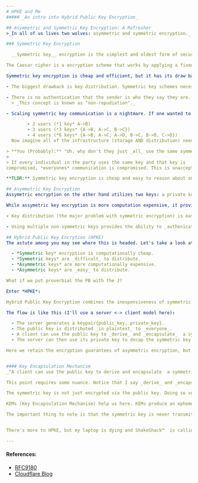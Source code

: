 ```yaml
---
# HPKE and Me
##### _An intro into Hybrid Public Key Encryption_

## Asymmetric and Symmetric Key Encryption: A Refresher
>_In all of us lives two wolves: asymmetric and symmetric encryption._

### Symmetric Key Encryption

  __Symmetric key__ encryption is the simplest and oldest form of secure communication. It dates back to the [Caesar days](https://en.wikipedia.org/wiki/Caesar_cipher). 

The Caesar cipher is a encryption scheme that works by applying a fixed char "rotation" for each character in the plaintext. Messages can be decrypted by applying the reverse of the "rotation key". These days keys are a lot more complex, but the idea of sharing a single key to decrypt AND encrypt a message still stands. 

Symmetric key encryption is cheap and efficient, but it has its draw backs:

- The biggest drawback is key distribution. Symmetric key schemes necessitate a way to communicate a key between two parties without interception from a third party. If the symmetric key gets out, all bets are off. Present and past communication (symmetric keys lack [forward secrecy]()) could be decrypted.

- There is no authentication that the sender is who they say they are. *Anyone* with the encryption key could send a message impersonating the sender and the recepient would have no clue. 
  > _This concept is known as "non-repudiation"._

- Scaling symmetric key communication is a nightmare. If one wanted to communicate with a _group_ of individuals, each member of that group would need their own private key to communicate with each other. The number of keys needed scales non-linearly:

        - 2 users (*1 key* A->B)
        - 3 users (*3 keys* {A->B, A->C, B->C})
        - 4 users (*6 keys* {A->B, A->C, A->D, B->C, B->D, C->D})
  Now imagine all of the infrastructure (storage AND distribution) needed to hand all of these keys out. Everytime a new member is added everyone needs their symmetric key. And if we need to do _key rotation_ (which we do) then just forget about it.

> **You (Probably):** "Uh, why don't they just _all_ use the same symmetric key?"
>
> If every individual in the party uses the same key and that key is
compromised, *everyones* communication is compromised. This is unacceptable in nearly every scenario. By giving every pair their own encrypted channel, one compromise doesn't invalidate our entire encryption model.

**TLDR:** Symmetric key encryption is cheap and easy to reason about on a small scale. However, it lacks the ability to provide a sufficient trust model (non-repudiation) and it scales poorly past a handfull of messengers.

## Asymmetric Key Encryption 
Assymetric encryption on the other hand utilizes two keys: a private key and a public key. The two parties (Alice and Bob) both generate a private and public key pair. To communicate they distribute the public key to each other. Messenges are encrypted via the public key and can only be decrypted via the private key. 

While assymetric key encryption is more computation expensive, it provides a number of benefits:

- Key distribution (the major problem with symmetric encryption) is easy now. Just advertise your public key to *everyone*. Malicious actors can't do much with the public key, aside from send encrypted messages. All of the prior, future, adn present communication is still impenetrable, because the private key is needed to decrypt and traffic. 

- Using multiple non-symmetric keys provides the ability to _authenicate_ the recipient. Only the person in posession of the private key is able to decrypt messages that were encrytped with the public key. This helps solve the non-repudiation aspect of the symmetric key scheme. Through some slightly more complicated magic, the sender's own private and public keypair could be used to authenticate the sender as well, but I won't be going into this here.

## Hybrid Public Key Encrytion (HPKE)
The astute among you may see where this is headed. Let's take a look at the lay of the land:

  - *Symmetric key* encryption is computationally cheap.
  - *Symmetric keys* are _difficult_ to distribute.
  - *Asymmetric keys* are more computationally expensive.
  - *Asymmetric keys* are _easy_ to distribute.

What if we put proverbial the PB with the J?

Enter *HPKE*:

Hybrid Public Key Encryption combines the inexpensiveness of symmetric key schemes with the robust security guarantees of asymmetric key schemes.

The flow is like this (I'll use a server <-> client model here):

  - The server generates a keypair{public_key, private_key}.
  - The public key is distributed _in plaintext_ to _everyone_.
  - A client can use the public key to _derive_ and _encapsulate_  a symmetric key that is sent along side its message (which is encrypted with the symmetric key).
  - The server can then use its private key to decap the symmetric key and decrypt the message.

Here we retain the encryption guarantees of asymmetric encryption, but without  requiring the user to generate a keypair. This process allows for quick "one shot" encryption messages to be sent with little overhead. A user can simply encrypt it's message via the public key, do a small computation to generate the symmetric key, and then send. Most of the cryptographic computations are moved server side, which is great for our current "mobile first" internet.


#### Key Encapsulation Mechanism
_"A client can use the public key to derive and encapsulate  a symmetric k    ey that is sent along side its message"_

This point requires some nuance. Notice that I say _derive_ and _encapsulate_, not just "encrypt". This is an important distinction.

The symmetric key is not just encrypted via the public key. Doing so voids any notion of forward secrecy. If the private key is ever compromised, all of the communication (past and present) can be decrypted.

KEMs (Key Encapsulation Mechanism) help us here. KEMs produce an ephemeral "encapsulation key" (EK). The EK is used to _derive_ the symmetric key via a Key Derivation Function (KDF). The message is encrypted via the symmetric key and only the EK and the encrypted message is sent. The KDF typically contains some extra context about the communication itself. The context + public key is used to _derive_ the symmetric key.

The important thing to note is that the symmetric key is never transmitted over the wire. Only the encapsulation key is. If the private key is ever compromised, only the information from the current _session_ can be decrypted, since the EK is a random value that is generated _per session_. The EK is ephemeral and should never leave the system's memory.


There's more to HPKE, but my laptop is dying and ShakeShack™️  is calling my name. I might revist this later.

--- 
```

#### References:
  - [RFC9180](https://datatracker.ietf.org/doc/rfc9180/)
  - [Cloudflare Blog]()
